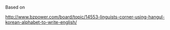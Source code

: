 Based on

http://www.bzpower.com/board/topic/14553-linguists-corner-using-hangul-korean-alphabet-to-write-english/
